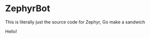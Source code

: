# ZephyrBot
This is literally just the source code for Zephyr, Go make a sandwich











Hello!
